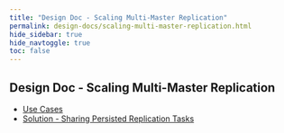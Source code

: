 ```yaml
---
title: "Design Doc - Scaling Multi-Master Replication"
permalink: design-docs/scaling-multi-master-replication.html
hide_sidebar: true
hide_navtoggle: true
toc: false
---
```


## Design Doc - Scaling Multi-Master Replication

* [Use Cases](use-cases.md)
* [Solution - Sharing Persisted Replication Tasks](solution-sharing-persisted-events.md)
